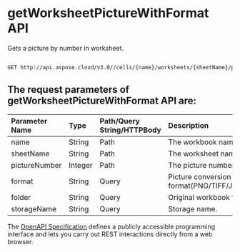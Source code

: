 # **getWorksheetPictureWithFormat API**

Gets a picture by number in worksheet. 

```bash

GET http://api.aspose.cloud/v3.0//cells/{name}/worksheets/{sheetName}/pictures/{pictureNumber}

```

## The request parameters of **getWorksheetPictureWithFormat** API are: 

| Parameter Name | Type | Path/Query String/HTTPBody | Description | 
| :- | :- | :- |:- | 
|name|String|Path|The workbook name.|
|sheetName|String|Path|The worksheet name.|
|pictureNumber|Integer|Path|The picture number.|
|format|String|Query|Picture conversion format(PNG/TIFF/JPEG/GIF/EMF/BMP).|
|folder|String|Query|Original workbook folder.|
|storageName|String|Query|Storage name.|


The [OpenAPI Specification](https://reference.aspose.cloud/cells/#/PicturesController/GetWorksheetPictureWithFormat) defines a publicly accessible programming interface and lets you carry out REST interactions directly from a web browser.
